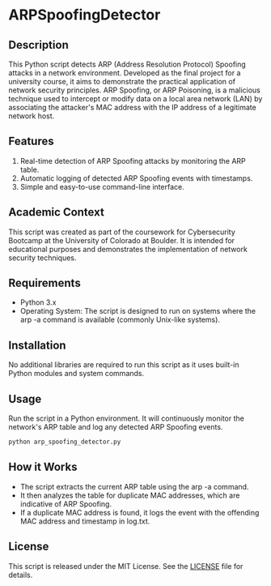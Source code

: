 # ARPSpoofingDetector

## Description
This Python script detects ARP (Address Resolution Protocol) Spoofing attacks in a network environment. Developed as the final project for a university course, it aims to demonstrate the practical application of network security principles. ARP Spoofing, or ARP Poisoning, is a malicious technique used to intercept or modify data on a local area network (LAN) by associating the attacker's MAC address with the IP address of a legitimate network host.

## Features
1. Real-time detection of ARP Spoofing attacks by monitoring the ARP table.
2. Automatic logging of detected ARP Spoofing events with timestamps.
3. Simple and easy-to-use command-line interface.

## Academic Context
This script was created as part of the coursework for Cybersecurity Bootcamp at the University of Colorado at Boulder. It is intended for educational purposes and demonstrates the implementation of network security techniques.

## Requirements
* Python 3.x
* Operating System: The script is designed to run on systems where the arp -a command is available (commonly Unix-like systems).

## Installation
No additional libraries are required to run this script as it uses built-in Python modules and system commands.

## Usage
Run the script in a Python environment. It will continuously monitor the network's ARP table and log any detected ARP Spoofing events.

```bash
python arp_spoofing_detector.py
```

## How it Works
* The script extracts the current ARP table using the arp -a command.
* It then analyzes the table for duplicate MAC addresses, which are indicative of ARP Spoofing.
* If a duplicate MAC address is found, it logs the event with the offending MAC address and timestamp in log.txt.

## License
This script is released under the MIT License. See the [LICENSE](LICENSE) file for details.

